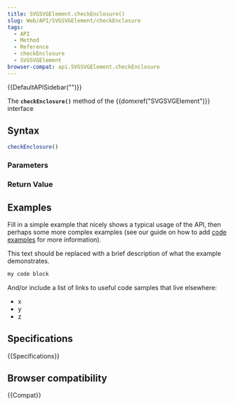 ```yaml
---
title: SVGSVGElement.checkEnclosure()
slug: Web/API/SVGSVGElement/checkEnclosure
tags:
  - API
  - Method
  - Reference
  - checkEnclosure
  - SVGSVGElement
browser-compat: api.SVGSVGElement.checkEnclosure
---
```

{{DefaultAPISidebar("")}}

The **`checkEnclosure()`** method of the {{domxref("SVGSVGElement")}} interface 

## Syntax

```js
checkEnclosure()
```

### Parameters



### Return Value



## Examples

Fill in a simple example that nicely shows a typical usage of the API, then perhaps some more complex examples (see our guide on how to add [code examples](/en-US/docs/MDN/Contribute/Structures/Code_examples) for more information).

This text should be replaced with a brief description of what the example demonstrates.

```js
my code block
```

And/or include a list of links to useful code samples that live elsewhere:

*   x
*   y
*   z

## Specifications

{{Specifications}}

## Browser compatibility

{{Compat}}

